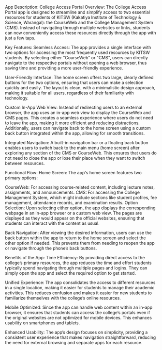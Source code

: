 App Description: College Access Portal
Overview:
The College Access Portal app is designed to streamline and simplify access to two essential resources for students of KITSW (Kakatiya Institute of Technology & Science, Warangal): the CourseWeb and the College Management System (CMS). Instead of navigating through multiple websites or links, students can now conveniently access these resources directly through the app with just a few taps.

Key Features:
Seamless Access:
The app provides a single interface with two options for accessing the most frequently used resources by KITSW students. By selecting either "CourseWeb" or "CMS", users can directly navigate to the respective portals without opening a web browser, thus saving time and providing a more user-friendly experience.

User-Friendly Interface:
The home screen offers two large, clearly defined buttons for the two options, ensuring that users can make a selection quickly and easily. The layout is clean, with a minimalistic design approach, making it suitable for all users, regardless of their familiarity with technology.

Custom In-App Web View:
Instead of redirecting users to an external browser, the app uses an in-app web view to display the CourseWeb and CMS pages. This creates a seamless experience where users do not need to leave the app, making it more efficient and reducing distractions. Additionally, users can navigate back to the home screen using a custom back button integrated within the app, allowing for smooth transitions.

Integrated Navigation:
A built-in navigation bar or a floating back button enables users to switch back to the main menu (home screen) after exploring any section of the CMS or CourseWeb. This ensures that users do not need to close the app or lose their place when they want to switch between resources.

Functional Flow:
Home Screen:
The app's home screen features two primary options:

CourseWeb: For accessing course-related content, including lecture notes, assignments, and announcements.
CMS: For accessing the College Management System, which might include sections like student profiles, fee management, attendance records, and examination results.
Option Selection:
Upon selecting either option, the app displays the corresponding webpage in an in-app browser or a custom web view. The pages are displayed as they would appear on the official websites, ensuring that students can interact with the content as usual.

Back Navigation:
After viewing the desired information, users can use the back button within the app to return to the home screen and select the other option if needed. This prevents them from needing to reopen the app or navigate through the phone’s back buttons.

Benefits of the App:
Time Efficiency:
By providing direct access to the college’s primary resources, the app reduces the time and effort students typically spend navigating through multiple pages and logins. They can simply open the app and select the required option to get started.

Unified Experience:
The app consolidates the access to different resources in a single location, making it easier for students to manage their academic activities. This reduces confusion and makes it easier for new students to familiarize themselves with the college’s online resources.

Mobile Optimized:
Since the app can handle web content within an in-app browser, it ensures that students can access the college’s portals even if the original websites are not optimized for mobile devices. This enhances usability on smartphones and tablets.

Enhanced Usability:
The app’s design focuses on simplicity, providing a consistent user experience that makes navigation straightforward, reducing the need for external browsing and separate apps for each resource.
